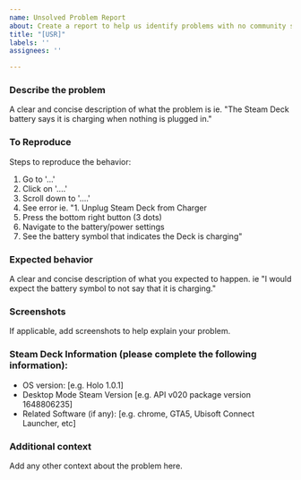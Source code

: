 ```yaml
---
name: Unsolved Problem Report
about: Create a report to help us identify problems with no community solutions
title: "[USR]"
labels: ''
assignees: ''

---
```


### **Describe the problem**
A clear and concise description of what the problem is ie. "The Steam Deck battery says it is charging when nothing is plugged in."

### **To Reproduce**
Steps to reproduce the behavior:
1. Go to '...'
2. Click on '....'
3. Scroll down to '....'
4. See error
ie.
"1. Unplug Steam Deck from Charger
2. Press the bottom right button (3 dots)
3. Navigate to the battery/power settings
4. See the battery symbol that indicates the Deck is charging"

### **Expected behavior**
A clear and concise description of what you expected to happen. ie "I would expect the battery symbol to not say that it is charging."

### **Screenshots**
If applicable, add screenshots to help explain your problem.

### **Steam Deck Information (please complete the following information):**
 - OS version: [e.g. Holo 1.0.1]
 - Desktop Mode Steam Version [e.g. API v020 package version 1648806235]
 - Related Software (if any): [e.g. chrome, GTA5, Ubisoft Connect Launcher, etc]

### **Additional context**
Add any other context about the problem here.
